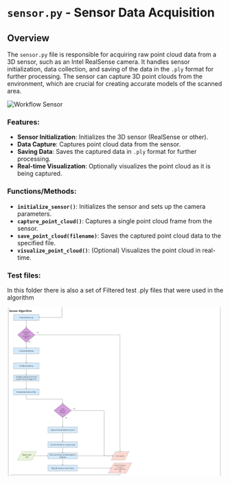 # `sensor.py` - Sensor Data Acquisition

## Overview

The `sensor.py` file is responsible for acquiring raw point cloud data from a 3D sensor, such as an Intel RealSense camera. It handles sensor initialization, data collection, and saving of the data in the `.ply` format for further processing. The sensor can capture 3D point clouds from the environment, which are crucial for creating accurate models of the scanned area. 

![Workflow Sensor](img/Sensor.png)

### Features:
- **Sensor Initialization**: Initializes the 3D sensor (RealSense or other).
- **Data Capture**: Captures point cloud data from the sensor.
- **Saving Data**: Saves the captured data in `.ply` format for further processing.
- **Real-time Visualization**: Optionally visualizes the point cloud as it is being captured.
  
### Functions/Methods:
- **`initialize_sensor()`**: Initializes the sensor and sets up the camera parameters.
- **`capture_point_cloud()`**: Captures a single point cloud frame from the sensor.
- **`save_point_cloud(filename)`**: Saves the captured point cloud data to the specified file.
- **`visualize_point_cloud()`**: (Optional) Visualizes the point cloud in real-time.

 ### Test files:
In this folder there is also a set of Filtered test .ply files that were used in the algorithm 


![Workflow Sensor](img/Sensor_Workflow.jpg)
